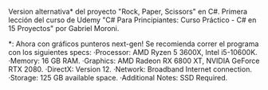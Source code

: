 Version alternativa* del proyecto "Rock, Paper, Scissors" en C#. Primera lección del curso de Udemy "C# Para Principiantes: Curso Práctico - C# en 15 Proyectos" por Gabriel Moroni.

*: Ahora con gráficos punteros next-gen!
 Se recomienda correr el programa con los siguientes specs:
·Processor: AMD Ryzen 5 3600X, Intel i5-10600K.
·Memory: 16 GB RAM.
·Graphics: AMD Radeon RX 6800 XT, NVIDIA GeForce RTX 2080.
·DirectX: Version 12.
·Network: Broadband Internet connection.
·Storage: 125 GB available space.
·Additional Notes: SSD Required.